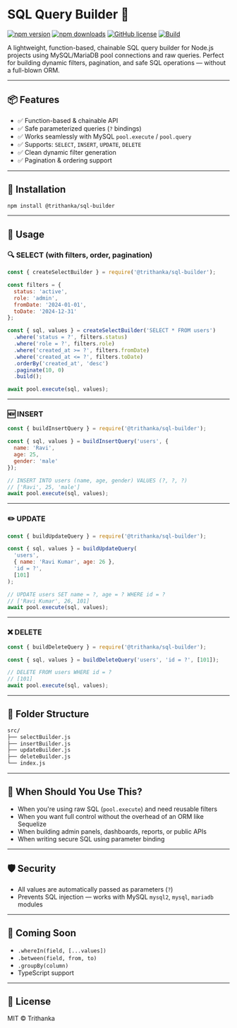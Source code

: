 # SQL Query Builder 🧩

[![npm version](https://img.shields.io/npm/v/@trithanka/sql-builder)](https://www.npmjs.com/package/@trithanka/sql-builder)
[![npm downloads](https://img.shields.io/npm/dw/@trithanka/sql-builder)](https://www.npmjs.com/package/@trithanka/sql-builder)
[![GitHub license](https://img.shields.io/github/license/Trithanka/sql-builder)](https://github.com/Trithanka/sql-builder/blob/main/LICENSE)
[![Build](https://github.com/Trithanka/sql-builder/actions/workflows/node.js.yml/badge.svg)](https://github.com/Trithanka/sql-builder/actions)

A lightweight, function-based, chainable SQL query builder for Node.js projects using MySQL/MariaDB pool connections and raw queries. Perfect for building dynamic filters, pagination, and safe SQL operations — without a full-blown ORM.

---

## 📦 Features

- ✅ Function-based & chainable API
- ✅ Safe parameterized queries (`?` bindings)
- ✅ Works seamlessly with MySQL `pool.execute` / `pool.query`
- ✅ Supports: `SELECT`, `INSERT`, `UPDATE`, `DELETE`
- ✅ Clean dynamic filter generation
- ✅ Pagination & ordering support

---

## 🔧 Installation

```bash
npm install @trithanka/sql-builder
```

---

## 🚀 Usage

### 🔍 SELECT (with filters, order, pagination)

```js
const { createSelectBuilder } = require('@trithanka/sql-builder');

const filters = {
  status: 'active',
  role: 'admin',
  fromDate: '2024-01-01',
  toDate: '2024-12-31'
};

const { sql, values } = createSelectBuilder('SELECT * FROM users')
  .where('status = ?', filters.status)
  .where('role = ?', filters.role)
  .where('created_at >= ?', filters.fromDate)
  .where('created_at <= ?', filters.toDate)
  .orderBy('created_at', 'desc')
  .paginate(10, 0)
  .build();

await pool.execute(sql, values);
```

---

### 🆕 INSERT

```js
const { buildInsertQuery } = require('@trithanka/sql-builder');

const { sql, values } = buildInsertQuery('users', {
  name: 'Ravi',
  age: 25,
  gender: 'male'
});

// INSERT INTO users (name, age, gender) VALUES (?, ?, ?)
// ['Ravi', 25, 'male']
await pool.execute(sql, values);
```

---

### ✏️ UPDATE

```js
const { buildUpdateQuery } = require('@trithanka/sql-builder');

const { sql, values } = buildUpdateQuery(
  'users',
  { name: 'Ravi Kumar', age: 26 },
  'id = ?',
  [101]
);

// UPDATE users SET name = ?, age = ? WHERE id = ?
// ['Ravi Kumar', 26, 101]
await pool.execute(sql, values);
```

---

### ❌ DELETE

```js
const { buildDeleteQuery } = require('@trithanka/sql-builder');

const { sql, values } = buildDeleteQuery('users', 'id = ?', [101]);

// DELETE FROM users WHERE id = ?
// [101]
await pool.execute(sql, values);
```

---

## 📁 Folder Structure

```bash
src/
├── selectBuilder.js
├── insertBuilder.js
├── updateBuilder.js
├── deleteBuilder.js
└── index.js
```

---

## 🧠 When Should You Use This?

- When you're using raw SQL (`pool.execute`) and need reusable filters
- When you want full control without the overhead of an ORM like Sequelize
- When building admin panels, dashboards, reports, or public APIs
- When writing secure SQL using parameter binding

---

## 🛡️ Security

- All values are automatically passed as parameters (`?`)
- Prevents SQL injection — works with MySQL `mysql2`, `mysql`, `mariadb` modules

---

## 🧪 Coming Soon

- `.whereIn(field, [...values])`
- `.between(field, from, to)`
- `.groupBy(column)`
- TypeScript support

---

## 📃 License

MIT © Trithanka
